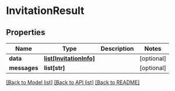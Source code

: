 # InvitationResult

## Properties

Name | Type | Description | Notes
------------ | ------------- | ------------- | -------------
**data** | [**list[InvitationInfo]**](InvitationInfo.md) |  | [optional] 
**messages** | **list[str]** |  | [optional] 

[[Back to Model list]](../README.md#documentation-for-models) [[Back to API list]](../README.md#documentation-for-api-endpoints) [[Back to README]](../README.md)


